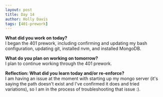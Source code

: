 ```yaml
---
layout: post
title: Day 14
author: Holly Davis
tags: [401-prework]
---
```


**What did you work on today?**  
I began the 401 prework, including confirming and updating my bash configuration, updating git, installed nvm, and installed MongoDB.

**What do you plan on working on tomorrow?**  
I plan to continue working through the 401 prework.

**Reflection: What did you learn today and/or re-enforce?**  
I am having an issue at the moment with starting up my mongo server (it's saying the path doesn't exist and I've confirmed it does and tried variations), so I am in the process of troubleshooting that issue :). 




